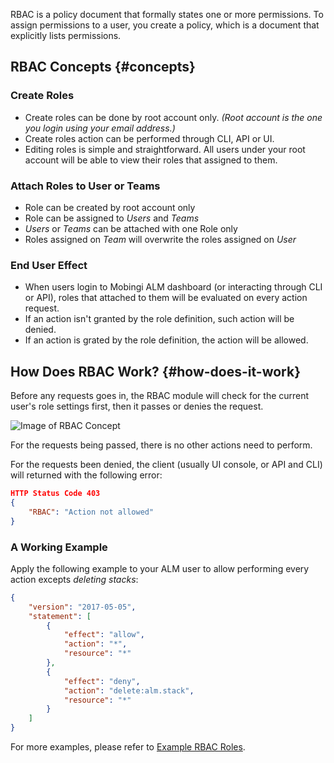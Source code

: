 RBAC is a policy document that formally states one or more permissions. To assign permissions to a user, you create a policy, which is a document that explicitly lists permissions.

## RBAC Concepts {#concepts}

### Create Roles

 - Create roles can be done by root account only. _(Root account is the one you login using your email address.)_
 - Create roles action can be performed through CLI, API or UI.
 - Editing roles is simple and straightforward. All users under your root account will be able to view their roles that assigned to them.

### Attach Roles to User or Teams

 - Role can be created by root account only
 - Role can be assigned to _Users_ and _Teams_
 - _Users_ or _Teams_ can be attached with one Role only
 - Roles assigned on _Team_ will overwrite the roles assigned on _User_

### End User Effect

 - When users login to Mobingi ALM dashboard (or interacting through CLI or API), roles that attached to them will be evaluated on every action request.
 - If an action isn't granted by the role definition, such action will be denied.
 - If an action is grated by the role definition, the action will be allowed.


## How Does RBAC Work? {#how-does-it-work}

Before any requests goes in, the RBAC module will check for the current user's role settings first, then it passes or denies the request.

![Image of RBAC Concept](https://learn-cdn.mobingi.com/images/rbac-concept.png)


For the requests being passed, there is no other actions need to perform. 

For the requests been denied, the client (usually UI console, or API and CLI) will returned with the following error:

```json
HTTP Status Code 403
{
    "RBAC": "Action not allowed"
}
```

### A Working Example

Apply the following example to your ALM user to allow performing every action excepts _deleting stacks_:

```json
{
    "version": "2017-05-05",
    "statement": [
        {
            "effect": "allow",
            "action": "*",
            "resource": "*"
        },
        {
            "effect": "deny",
            "action": "delete:alm.stack",
            "resource": "*"
        }
    ]
}
```


For more examples, please refer to [Example RBAC Roles](https://learn.mobingi.com/enterprise/rbac-example-roles).